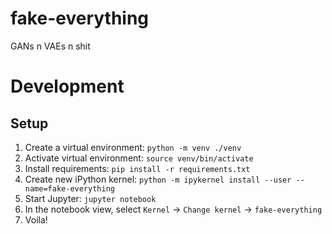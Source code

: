 # fake-everything
GANs n VAEs n shit

# Development
## Setup
1. Create a virtual environment: `python -m venv ./venv`
2. Activate virtual environment: `source venv/bin/activate`
3. Install requirements: `pip install -r requirements.txt`
4. Create new iPython kernel: `python -m ipykernel install --user --name=fake-everything`
5. Start Jupyter: `jupyter notebook`
6. In the notebook view, select `Kernel` -> `Change kernel` -> `fake-everything`
7. Voila!
